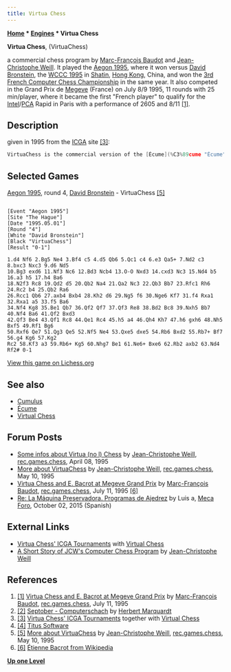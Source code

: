 ```yaml
---
title: Virtua Chess
---
```

**[Home](Home "Home") \* [Engines](Engines "Engines") \* Virtua Chess**


**Virtua Chess**, (VirtuaChess)  

a commercial chess program by [Marc-François Baudot](Marc-Fran%C3%A7ois_Baudot "Marc-François Baudot") and [Jean-Christophe Weill](Jean-Christophe_Weill "Jean-Christophe Weill"). It played the [Aegon 1995](Aegon_1995 "Aegon 1995"), where it won versus [David Bronstein](David_Bronstein "David Bronstein"), the [WCCC 1995](WCCC_1995 "WCCC 1995") in [Shatin](https://en.wikipedia.org/wiki/Sha_Tin), [Hong Kong](https://en.wikipedia.org/wiki/Hong_Kong), China, and won the [3rd French Computer Chess Championship](FCCC_1995 "FCCC 1995") in the same year. It also competed in the Grand Prix de [Megeve](https://en.wikipedia.org/wiki/Meg%C3%A8ve) (France) on July 8/9 1995, 11 rounds with 25 min/player, where it became the first "French player" to qualify for the [Intel](Intel "Intel")/[PCA](https://en.wikipedia.org/wiki/Professional_Chess_Association) Rapid in Paris with a performance of 2605 and 8/11 <a id="cite-note-1" href="#cite-ref-1">[1]</a>.



## Description


given in 1995 from the [ICGA](ICGA "ICGA") site <a id="cite-note-3" href="#cite-ref-3">[3]</a>:




```C++
VirtuaChess is the commercial version of the [Écume](%C3%89cume "Écume") and [Cumulus 2](Cumulus "Cumulus") chess programs (which finished second in the blitz tournament in Munich and which tied 2nd/3rd in the [7th World Championships in Madrid](WCCC_1992 "WCCC 1992")). It runs on a [PC](IBM_PC "IBM PC") with [MS-DOS](MS-DOS "MS-DOS") and can use all of the available memory for its [hash tables](Transposition_Table "Transposition Table"). It has a splendid graphical interface written by the French firm [Titus](index.php?title=Titus&action=edit&redlink=1 "Titus (page does not exist)") <a id="cite-note-4" href="#cite-ref-4">[4]</a>. Most of the chess engine is written in 32 bit assembler, and the program includes dynamic [evaluation](Evaluation "Evaluation") of [king safety](King_Safety "King Safety") and [pawn structure](Pawn_Structure "Pawn Structure"). It is based on [PVS](Principal_Variation_Search "Principal Variation Search") and uses [null-move pruning](Null_Move_Pruning "Null Move Pruning"). The program has perfect knowledge of [KPK](KPK "KPK") endgames. The evaluation function attempts to build plans whenever it recognizes important features in a position. VirtuaChess runs at 20,000 [nodes per second](Nodes_per_Second "Nodes per Second") on a Pentium 90. 

```

## Selected Games


[Aegon 1995](Aegon_1995 "Aegon 1995"), round 4, [David Bronstein](David_Bronstein "David Bronstein") - VirtuaChess <a id="cite-note-5" href="#cite-ref-5">[5]</a>




```

[Event "Aegon 1995"]
[Site "The Hague"]
[Date "1995.05.01"]
[Round "4"]
[White "David Bronstein"]
[Black "VirtuaChess"]
[Result "0-1"]

1.d4 Nf6 2.Bg5 Ne4 3.Bf4 c5 4.d5 Qb6 5.Qc1 c4 6.e3 Qa5+ 7.Nd2 c3 8.bxc3 Nxc3 9.d6 Nd5 
10.Bg3 exd6 11.Nf3 Nc6 12.Bd3 Ncb4 13.O-O Nxd3 14.cxd3 Nc3 15.Nd4 b5 16.a3 h5 17.h4 Ba6 
18.N2f3 Rc8 19.Qd2 d5 20.Qb2 Na4 21.Qa2 Nc3 22.Qb3 Bb7 23.Rfc1 Rh6 24.Rc2 b4 25.Qb2 Ra6 
26.Rcc1 Qb6 27.axb4 Bxb4 28.Kh2 d6 29.Ng5 f6 30.Nge6 Kf7 31.f4 Rxa1 32.Rxa1 a5 33.f5 Ba6 
34.Nf4 Kg8 35.Be1 Qb7 36.Qf2 Qf7 37.Qf3 Re8 38.Bd2 Bc8 39.Nxh5 Bb7 40.Nf4 Ba6 41.Qf2 Bxd3 
42.Qf3 Be4 43.Qf1 Rc8 44.Qe1 Rc4 45.h5 a4 46.Qh4 Kh7 47.h6 gxh6 48.Nh5 Bxf5 49.Rf1 Bg6 
50.Rxf6 Qe7 51.Qg3 Qe5 52.Nf5 Ne4 53.Qxe5 dxe5 54.Rb6 Bxd2 55.Rb7+ Bf7 56.g4 Kg6 57.Kg2 
Rc2 58.Kf3 a3 59.Rb6+ Kg5 60.Nhg7 Be1 61.Ne6+ Bxe6 62.Rb2 axb2 63.Nd4 Rf2# 0-1

```

[View this game on Lichess.org](https://lichess.org/LeMo6uv0)



## See also


* [Cumulus](Cumulus "Cumulus")
* [Écume](%C3%89cume "Écume")
* [Virtual Chess](Virtual_Chess "Virtual Chess")


## Forum Posts


* [Some infos about Virtua (no l) Chess](https://groups.google.com/d/msg/rec.games.chess/hejl8sdNYVA/f5gms6jyb30J) by [Jean-Christophe Weill](Jean-Christophe_Weill "Jean-Christophe Weill"), [rec.games.chess](Computer_Chess_Forums "Computer Chess Forums"), April 08, 1995
* [More about VirtuaChess](https://groups.google.com/d/msg/rec.games.chess/sI4wSb2iBqA/fi1jAgyWUZ0J) by [Jean-Christophe Weill](Jean-Christophe_Weill "Jean-Christophe Weill"), [rec.games.chess](Computer_Chess_Forums "Computer Chess Forums"), May 10, 1995
* [Virtua Chess and E. Bacrot at Megeve Grand Prix](https://groups.google.com/d/msg/rec.games.chess/VLdAfz4A3Is/DoFkRhpab8kJ) by [Marc-François Baudot](Marc-Fran%C3%A7ois_Baudot "Marc-François Baudot"), [rec.games.chess](Computer_Chess_Forums "Computer Chess Forums"), July 11, 1995 <a id="cite-note-6" href="#cite-ref-6">[6]</a>
* [Re: La Máquina Preservadora. Programas de Ajedrez](http://www.foro.meca-web.es/viewtopic.php?f=9&t=72&start=40#p8492) by Luis a, [Meca Foro](Computer_Chess_Forums "Computer Chess Forums"), October 02, 2015 (Spanish)


## External Links


* [Virtua Chess' ICGA Tournaments](https://www.game-ai-forum.org/icga-tournaments/program.php?id=13) with [Virtual Chess](Virtual_Chess "Virtual Chess")
* [A Short Story of JCW's Computer Chess Program](http://recherche.enac.fr/~weill/chess.html) by [Jean-Christophe Weill](Jean-Christophe_Weill "Jean-Christophe Weill")


## References


1. <a id="cite-ref-1" href="#cite-note-1">[1]</a> [Virtua Chess and E. Bacrot at Megeve Grand Prix](https://groups.google.com/d/msg/rec.games.chess/VLdAfz4A3Is/DoFkRhpab8kJ) by [Marc-François Baudot](Marc-Fran%C3%A7ois_Baudot "Marc-François Baudot"), [rec.games.chess](Computer_Chess_Forums "Computer Chess Forums"), July 11, 1995
2. <a id="cite-ref-2" href="#cite-note-2">[2]</a> [Septober - Computerschach](http://www.septober.de/chess/index.htm) by [Herbert Marquardt](index.php?title=Herbert_Marquardt&action=edit&redlink=1 "Herbert Marquardt (page does not exist)")
3. <a id="cite-ref-3" href="#cite-note-3">[3]</a> [Virtua Chess' ICGA Tournaments](https://www.game-ai-forum.org/icga-tournaments/program.php?id=13) together with [Virtual Chess](Virtual_Chess "Virtual Chess")
4. <a id="cite-ref-4" href="#cite-note-4">[4]</a> [Titus Software](https://en.wikipedia.org/wiki/Titus_Software)
5. <a id="cite-ref-5" href="#cite-note-5">[5]</a>  [More about VirtuaChess](https://groups.google.com/d/msg/rec.games.chess/sI4wSb2iBqA/fi1jAgyWUZ0J) by [Jean-Christophe Weill](Jean-Christophe_Weill "Jean-Christophe Weill"), [rec.games.chess](Computer_Chess_Forums "Computer Chess Forums"), May 10, 1995
6. <a id="cite-ref-6" href="#cite-note-6">[6]</a> [Étienne Bacrot from Wikipedia](https://en.wikipedia.org/wiki/%C3%89tienne_Bacrot)

**[Up one Level](Engines "Engines")**







 
